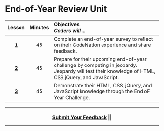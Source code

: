 # End-of-Year Review Unit

|Lesson|Minutes|Objectives <br> *Coders will ...*|
|:-------:|:-------:|:-------|
|[**1**]()|45| Complete an end-of-year survey to reflect on their CodeNation experience and share feedback.|
|[**2**](https://docs.google.com/presentation/d/1E1Cq71FR5_eKvAYoy01eUGCGXrHwrUGKuZO5c8yUO0c/edit#slide=id.g1d0118cf2a_0_406)|45| Prepare for their upcoming end-of-year challenge by competing in jeopardy. Jeopardy will test their knowledge of HTML, CSS,jQuery, and JavaScript.|
|[**3**]()|45| Demonstrate their HTML, CSS, jQuery, and JavaScript knowledge through the End oF Year Challenge.|



----
<h3 align="center"><a href="https://docs.google.com/forms/d/e/1FAIpQLSeLpI-m6UKvIxk97F8R1iidFRaYXJ3dfcUuIjx2Pz0WMfO1SA/viewform">Submit Your Feedback</a> || </h3>

----
